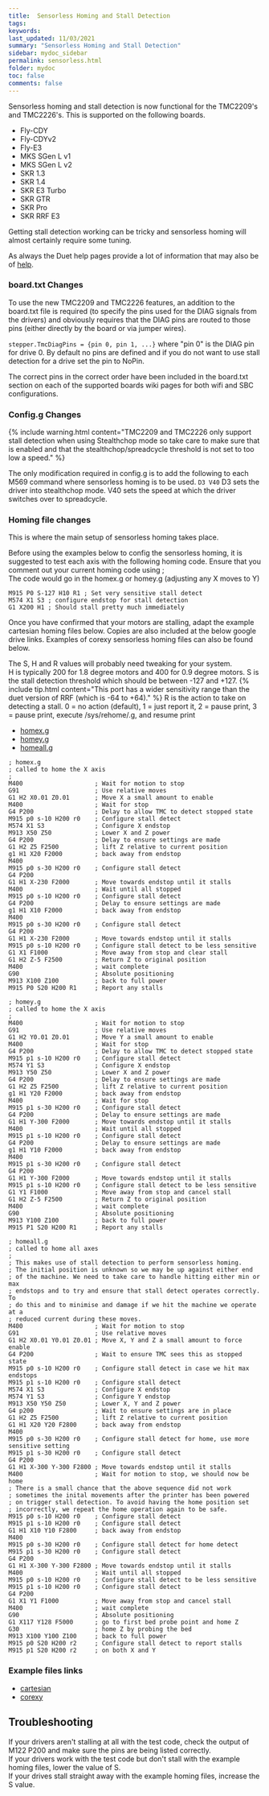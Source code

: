 ```yaml
---
title:  Sensorless Homing and Stall Detection
tags: 
keywords: 
last_updated: 11/03/2021
summary: "Sensorless Homing and Stall Detection"
sidebar: mydoc_sidebar
permalink: sensorless.html
folder: mydoc
toc: false
comments: false
---
```


Sensorless homing and stall detection is now functional for the TMC2209's and TMC2226's. This is supported on the following boards.
* Fly-CDY
* Fly-CDYv2
* Fly-E3
* MKS SGen L v1
* MKS SGen L v2
* SKR 1.3
* SKR 1.4
* SKR E3 Turbo
* SKR GTR
* SKR Pro
* SKR RRF E3

Getting stall detection working can be tricky and sensorless homing will almost certainly require some tuning.  
 
As always the Duet help pages provide a lot of information that may also be of [help](https://duet3d.dozuki.com/Wiki/Stall_detection_and_sensorless_homing).

### board.txt Changes

To use the new TMC2209 and TMC2226 features, an addition to the board.txt file is required (to specify the pins used for the DIAG signals from the drivers) and obviously requires that the DIAG pins are routed to those pins (either directly by the board or via jumper wires).  

`stepper.TmcDiagPins = {pin 0, pin 1, ...}`
where "pin 0" is the DIAG pin for drive 0. By default no pins are defined and if you do not want to use stall detection for a drive set the pin to NoPin.  

The correct pins in the correct order have been included in the board.txt section on each of the supported boards wiki pages for both wifi and SBC configurations.  

### Config.g Changes

{% include warning.html content="TMC2209 and TMC2226 only support stall detection when using Stealthchop mode so take care to make sure that is enabled and that the stealthchop/spreadcycle threshold is not set to too low a speed." %}

The only modification required in config.g is to add the following to each M569 command where sensorless homing is to be used.
`D3 V40`
D3 sets the driver into stealthchop mode. V40 sets the speed at which the driver switches over to spreadcycle. 

### Homing file changes

This is where the main setup of sensorless homing takes place.  

Before using the examples below to config the sensorless homing, it is suggested to test each axis with the following homing code. Ensure that you comment out your current homing code using ;  
The code would go in the homex.g or homey.g (adjusting any X moves to Y)

```
M915 P0 S-127 H10 R1 ; Set very sensitive stall detect
M574 X1 S3 ; configure endstop for stall detection
G1 X200 H1 ; Should stall pretty much immediately
```

Once you have confirmed that your motors are stalling, adapt the example cartesian homing files below. Copies are also included at the below google drive links. Examples of corexy sensorless homing files can also be found below.    

The S, H and R values will probably need tweaking for your system.  
H is typically 200 for 1.8 degree motors and 400 for 0.9 degree motors.
S is the stall detection threshold which should be between -127 and +127.
{% include tip.html content="This port has a wider sensitivity range than the duet version of RRF (which is -64 to +64)." %}
R is the action to take on detecting a stall. 0 = no action (default), 1 = just report it, 2 = pause print, 3 = pause print, execute /sys/rehome/.g, and resume print

<ul id="profileTabs" class="nav nav-tabs">
    <li class="active"><a class="noCrossRef" href="#homex" data-toggle="tab">homex.g</a></li>
    <li><a class="noCrossRef" href="#homey" data-toggle="tab">homey.g</a></li>
    <li><a class="noCrossRef" href="#homeall" data-toggle="tab">homeall.g</a></li>
</ul>
  <div class="tab-content">
<div role="tabpanel" class="tab-pane active" id="homex" markdown="1">

```
; homex.g
; called to home the X axis
;
M400					; Wait for motion to stop
G91						; Use relative moves
G1 H2 X0.01	Z0.01		; Move X a small amount to enable
M400					; Wait for stop
G4 P200					; Delay to allow TMC to detect stopped state
M915 p0 s-10 H200 r0	; Configure stall detect
M574 X1 S3				; Configure X endstop
M913 X50 Z50			; Lower X and Z power
G4 P200					; Delay to ensure settings are made
G1 H2 Z5 F2500			; lift Z relative to current position
g1 H1 X20 F2000			; back away from endstop
M400
M915 p0 s-30 H200 r0	; Configure stall detect
G4 P200
G1 H1 X-230 F2000		; Move towards endstop until it stalls
M400					; Wait until all stopped
M915 p0 s-10 H200 r0	; Configure stall detect
G4 P200					; Delay to ensure settings are made
g1 H1 X10 F2000			; back away from endstop
M400
M915 p0 s-30 H200 r0	; Configure stall detect
G4 P200
G1 H1 X-230 F2000		; Move towards endstop until it stalls
M915 p0 s-10 H200 r0	; Configure stall detect to be less sensitive
G1 X1 F1000				; Move away from stop and clear stall
G1 H2 Z-5 F2500			; Return Z to original position
M400					; wait complete
G90						; Absolute positioning
M913 X100 Z100			; back to full power
M915 P0 S20 H200 R1		; Report any stalls
```

</div>

<div role="tabpanel" class="tab-pane" id="homey" markdown="1">

```
; homey.g
; called to home the X axis
;
M400					; Wait for motion to stop
G91						; Use relative moves
G1 H2 Y0.01	Z0.01		; Move Y a small amount to enable
M400					; Wait for stop
G4 P200					; Delay to allow TMC to detect stopped state
M915 p1 s-10 H200 r0	; Configure stall detect
M574 Y1 S3				; Configure X endstop
M913 Y50 Z50			; Lower X and Z power
G4 P200					; Delay to ensure settings are made
G1 H2 Z5 F2500			; lift Z relative to current position
g1 H1 Y20 F2000			; back away from endstop
M400					; Wait for stop
M915 p1 s-30 H200 r0	; Configure stall detect
G4 P200					; Delay to ensure settings are made
G1 H1 Y-300 F2000		; Move towards endstop until it stalls
M400					; Wait until all stopped
M915 p1 s-10 H200 r0	; Configure stall detect
G4 P200					; Delay to ensure settings are made
g1 H1 Y10 F2000			; back away from endstop
M400
M915 p1 s-30 H200 r0	; Configure stall detect
G4 P200
G1 H1 Y-300 F2000		; Move towards endstop until it stalls
M915 p1 s-10 H200 r0	; Configure stall detect to be less sensitive
G1 Y1 F1000				; Move away from stop and cancel stall
G1 H2 Z-5 F2500			; Return Z to original position
M400					; wait complete
G90						; Absolute positioning
M913 Y100 Z100			; back to full power
M915 P1 S20 H200 R1		; Report any stalls
```

</div>

<div role="tabpanel" class="tab-pane" id="homeall" markdown="1">

```
; homeall.g
; called to home all axes
;
; This makes use of stall detection to perform sensorless homing.
; The initial position is unknown so we may be up against either end
; of the machine. We need to take care to handle hitting either min or max
; endstops and to try and ensure that stall detect operates correctly. To
; do this and to minimise and damage if we hit the machine we operate at a
; reduced current during these moves.
M400					; Wait for motion to stop
G91						; Use relative moves
G1 H2 X0.01 Y0.01 Z0.01	; Move X, Y and Z a small amount to force enable
G4 P200					; Wait to ensure TMC sees this as stopped state
M915 p0 s-10 H200 r0	; Configure stall detect in case we hit max endstops
M915 p1 s-10 H200 r0	; Configure stall detect
M574 X1 S3				; Configure X endstop
M574 Y1 S3				; Configure Y endstop
M913 X50 Y50 Z50		; Lower X, Y and Z power
G4 p200					; Wait to ensure settings are in place
G1 H2 Z5 F2500			; lift Z relative to current position
G1 H1 X20 Y20 F2800		; back away from endstop
M400
M915 p0 s-30 H200 r0	; Configure stall detect for home, use more sensitive setting
M915 p1 s-30 H200 r0	; Configure stall detect
G4 P200
G1 H1 X-300 Y-300 F2800	; Move towards endstop until it stalls
M400					; Wait for motion to stop, we should now be home
; There is a small chance that the above sequence did not work
; sometimes the inital movements after the printer has been powered
; on trigger stall detection. To avoid having the home position set
; incorrectly, we repeat the home operation again to be safe.
M915 p0 s-10 H200 r0	; Configure stall detect
M915 p1 s-10 H200 r0	; Configure stall detect
G1 H1 X10 Y10 F2800		; back away from endstop
M400
M915 p0 s-30 H200 r0	; Configure stall detect for home detect
M915 p1 s-30 H200 r0	; Configure stall detect
G4 P200
G1 H1 X-300 Y-300 F2800	; Move towards endstop until it stalls
M400					; Wait until all stopped
M915 p0 s-10 H200 r0	; Configure stall detect to be less sensitive
M915 p1 s-10 H200 r0	; Configure stall detect
G4 P200
G1 X1 Y1 F1000			; Move away from stop and cancel stall
M400					; wait complete
G90						; Absolute positioning
G1 X117 Y128 F5000      ; go to first bed probe point and home Z
G30                     ; home Z by probing the bed
M913 X100 Y100 Z100		; back to full power
M915 p0 S20 H200 r2		; Configure stall detect to report stalls
M915 p1 S20 H200 r2		; on both X and Y
```

</div>

</div>

### Example files links  
- [cartesian](https://drive.google.com/drive/folders/1WnLpNlcJDQvxbuI_45OOlouHLRHWYFNu)
- [corexy](https://drive.google.com/file/d/13wBrTU-znwl0BmK4Yl2o9nwEww_Cc6zg/view?usp=sharing)

## Troubleshooting

If your drivers aren't stalling at all with the test code, check the output of M122 P200 and make sure the pins are being listed correctly.  
If your drivers work with the test code but don't stall with the example homing files, lower the value of S.  
If your drives stall straight away with the example homing files, increase the S value.  
